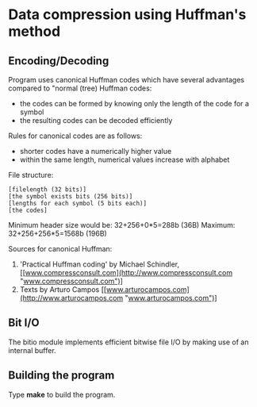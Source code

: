 # Data compression using Huffman's method

## Encoding/Decoding

Program uses canonical Huffman codes which have several advantages compared to "normal (tree) Huffman codes:

- the codes can be formed by knowing only the length of the code for a symbol
- the resulting codes can be decoded efficiently

Rules for canonical codes are as follows:

- shorter codes have a numerically higher value
- within the same length, numerical values increase with alphabet

File structure:

    [filelength (32 bits)]
    [the symbol exists bits (256 bits)]
    [lengths for each symbol (5 bits each)]
    [the codes]

Minimum header size would be: 32+256+0\*5=288b (36B)
Maximum: 32+256+256\*5=1568b (196B)

Sources for canonical Huffman:

1. 'Practical Huffman coding' by Michael Schindler, [[www.compressconsult.com](http://www.compressconsult.com "www.compressconsult.com")]
2. Texts by Arturo Campos [[www.arturocampos.com](http://www.arturocampos.com "www.arturocampos.com")]

## Bit I/O
The bitio module implements efficient bitwise file I/O by making use of an internal buffer.

## Building the program

Type ****make**** to build the program.
